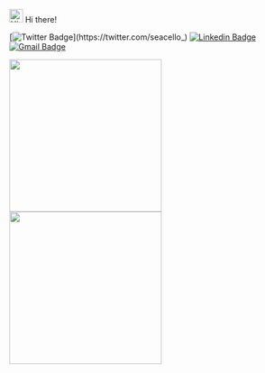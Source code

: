 <img src='https://qpluspicture.oss-cn-beijing.aliyuncs.com/6LjjQA/Hi.gif' alt='Hi' width="24"/> Hi there!    

[![Twitter Badge](https://img.shields.io/badge/-@seacello_-6633cc?style=flat-square&labelColor=6633cc&logo=twitter&logoColor=white&link=https://twitter.com/seacello_)](https://twitter.com/seacello_)
[![Linkedin Badge](https://img.shields.io/badge/-Marcelo%20Correa-6633cc?style=flat-square&logo=Linkedin&logoColor=white&link=https://www.linkedin.com/in/seacello/)](https://www.linkedin.com/in/seacello/)
[![Gmail Badge](https://img.shields.io/badge/-seacello.correa@gmail.com-6633cc?style=flat-square&logo=Gmail&logoColor=white&link=mailto:seacello.correa@gmail.com)](mailto:seacello.correa@gmail.com)

<p float="left">
  <img src="https://i.imgur.com/3EdAQ4p.png" width="270" height="270" align="middle"/>
  <img src="https://i.imgur.com/6vxpewY.png" width="270" height="270" align="middle" /> 
</p>
